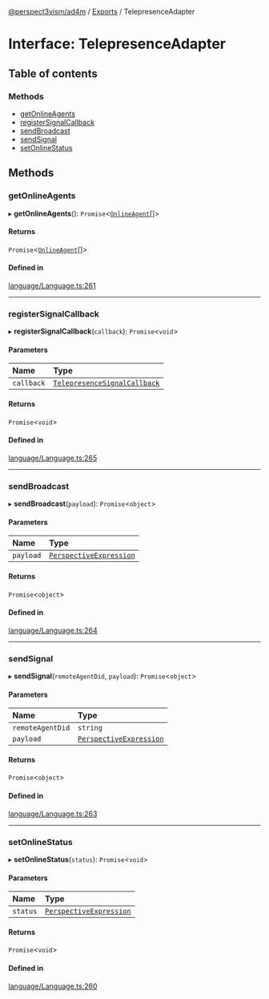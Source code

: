 [@perspect3vism/ad4m](../README.md) / [Exports](../modules.md) / TelepresenceAdapter

# Interface: TelepresenceAdapter

## Table of contents

### Methods

- [getOnlineAgents](TelepresenceAdapter.md#getonlineagents)
- [registerSignalCallback](TelepresenceAdapter.md#registersignalcallback)
- [sendBroadcast](TelepresenceAdapter.md#sendbroadcast)
- [sendSignal](TelepresenceAdapter.md#sendsignal)
- [setOnlineStatus](TelepresenceAdapter.md#setonlinestatus)

## Methods

### getOnlineAgents

▸ **getOnlineAgents**(): `Promise`<[`OnlineAgent`](../classes/OnlineAgent.md)[]\>

#### Returns

`Promise`<[`OnlineAgent`](../classes/OnlineAgent.md)[]\>

#### Defined in

[language/Language.ts:261](https://github.com/perspect3vism/ad4m/blob/0f993b76/core/src/language/Language.ts#L261)

___

### registerSignalCallback

▸ **registerSignalCallback**(`callback`): `Promise`<`void`\>

#### Parameters

| Name | Type |
| :------ | :------ |
| `callback` | [`TelepresenceSignalCallback`](../modules.md#telepresencesignalcallback) |

#### Returns

`Promise`<`void`\>

#### Defined in

[language/Language.ts:265](https://github.com/perspect3vism/ad4m/blob/0f993b76/core/src/language/Language.ts#L265)

___

### sendBroadcast

▸ **sendBroadcast**(`payload`): `Promise`<`object`\>

#### Parameters

| Name | Type |
| :------ | :------ |
| `payload` | [`PerspectiveExpression`](../classes/PerspectiveExpression.md) |

#### Returns

`Promise`<`object`\>

#### Defined in

[language/Language.ts:264](https://github.com/perspect3vism/ad4m/blob/0f993b76/core/src/language/Language.ts#L264)

___

### sendSignal

▸ **sendSignal**(`remoteAgentDid`, `payload`): `Promise`<`object`\>

#### Parameters

| Name | Type |
| :------ | :------ |
| `remoteAgentDid` | `string` |
| `payload` | [`PerspectiveExpression`](../classes/PerspectiveExpression.md) |

#### Returns

`Promise`<`object`\>

#### Defined in

[language/Language.ts:263](https://github.com/perspect3vism/ad4m/blob/0f993b76/core/src/language/Language.ts#L263)

___

### setOnlineStatus

▸ **setOnlineStatus**(`status`): `Promise`<`void`\>

#### Parameters

| Name | Type |
| :------ | :------ |
| `status` | [`PerspectiveExpression`](../classes/PerspectiveExpression.md) |

#### Returns

`Promise`<`void`\>

#### Defined in

[language/Language.ts:260](https://github.com/perspect3vism/ad4m/blob/0f993b76/core/src/language/Language.ts#L260)
